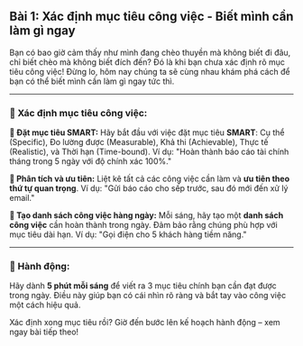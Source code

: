 ## Bài 1: Xác định mục tiêu công việc - Biết mình cần làm gì ngay

Bạn có bao giờ cảm thấy như mình đang chèo thuyền mà không biết đi đâu, chỉ biết chèo mà không biết đích đến? Đó là khi bạn chưa xác định rõ mục tiêu công việc! Đừng lo, hôm nay chúng ta sẽ cùng nhau khám phá cách để bạn có thể biết mình cần làm gì ngay tức thì.

---

### 📌 Xác định mục tiêu công việc:

**🔹 Đặt mục tiêu SMART:**
Hãy bắt đầu với việc đặt mục tiêu **SMART**: Cụ thể (Specific), Đo lường được (Measurable), Khả thi (Achievable), Thực tế (Realistic), và Thời hạn (Time-bound). Ví dụ: "Hoàn thành báo cáo tài chính tháng trong 5 ngày với độ chính xác 100%."

**🔹 Phân tích và ưu tiên:**
Liệt kê tất cả các công việc cần làm và **ưu tiên theo thứ tự quan trọng**. Ví dụ: "Gửi báo cáo cho sếp trước, sau đó mới đến xử lý email."

**🔹 Tạo danh sách công việc hàng ngày:**
Mỗi sáng, hãy tạo một **danh sách công việc** cần hoàn thành trong ngày. Đảm bảo rằng chúng phù hợp với mục tiêu dài hạn. Ví dụ: "Gọi điện cho 5 khách hàng tiềm năng."

---

### 🚀 Hành động:

Hãy dành **5 phút mỗi sáng** để viết ra 3 mục tiêu chính bạn cần đạt được trong ngày. Điều này giúp bạn có cái nhìn rõ ràng và bắt tay vào công việc một cách hiệu quả.

Xác định xong mục tiêu rồi? Giờ đến bước lên kế hoạch hành động – xem ngay bài tiếp theo!